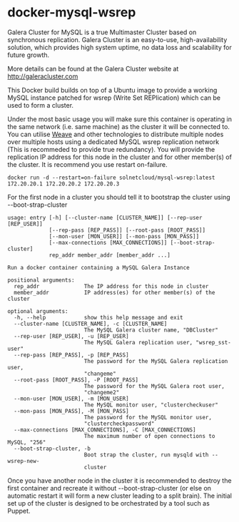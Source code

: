 # docker-mysql-wsrep
Galera Cluster for MySQL is a true Multimaster Cluster based on synchronous replication.  Galera Cluster is an easy-to-use, high-availability solution, which provides high system uptime, no data loss and scalability for future growth.

More details can be found at the Galera Cluster website at http://galeracluster.com

This Docker build builds on top of a Ubuntu image to provide a working MySQL instance patched for wsrep (Write Set REPlication) which can be used to form a cluster.

Under the most basic usage you will make sure this container is operating in the same network (i.e. same machine) as the cluster it will be connected to. You can utilise <a href="https://github.com/weaveworks/weave">Weave</a> and other technologies to distribute multiple nodes over multiple hosts using a dedicated MySQL wsrep replication network (This is recommeded to provide true redundancy).  You will provide the replication IP address for this node in the cluster and for other member(s) of the cluster.  It is recommend you use restart on-failure.

    docker run -d --restart=on-failure solnetcloud/mysql-wsrep:latest 172.20.20.1 172.20.20.2 172.20.20.3

For the first node in a cluster you should tell it to bootstrap the cluster using --boot-strap-cluster

    usage: entry [-h] [--cluster-name [CLUSTER_NAME]] [--rep-user [REP_USER]]
                 [--rep-pass [REP_PASS]] [--root-pass [ROOT_PASS]]
                 [--mon-user [MON_USER]] [--mon-pass [MON_PASS]]
                 [--max-connections [MAX_CONNECTIONS]] [--boot-strap-cluster]
                 rep_addr member_addr [member_addr ...]

    Run a docker container containing a MySQL Galera Instance

    positional arguments:
      rep_addr              The IP address for this node in cluster
      member_addr           IP address(es) for other member(s) of the cluster

    optional arguments:
      -h, --help            show this help message and exit
      --cluster-name [CLUSTER_NAME], -c [CLUSTER_NAME]
                            The MySQL Galera cluster name, "DBCluster"
      --rep-user [REP_USER], -u [REP_USER]
                            The MySQL Galera replication user, "wsrep_sst-user"
      --rep-pass [REP_PASS], -p [REP_PASS]
                            The password for the MySQL Galera replication user,
                            "changeme"
      --root-pass [ROOT_PASS], -P [ROOT_PASS]
                            The password for the MySQL Galera root user,
                            "changeme2"
      --mon-user [MON_USER], -m [MON_USER]
                            The MySQL monitor user, "clustercheckuser"
      --mon-pass [MON_PASS], -M [MON_PASS]
                            The password for the MySQL monitor user,
                            "clustercheckpassword"
      --max-connections [MAX_CONNECTIONS], -C [MAX_CONNECTIONS]
                            The maximum number of open connections to MySQL, "256"
      --boot-strap-cluster, -b
                            Boot strap the cluster, run mysqld with --wsrep-new-
                            cluster

Once you have another node in the cluster it is recommended to destroy the first container and recreate it without --boot-strap-cluster (or else on automatic restart it will form a new cluster leading to a split brain).  The initial set up of the cluster is designed to be orchestrated by a tool such as Puppet.  
